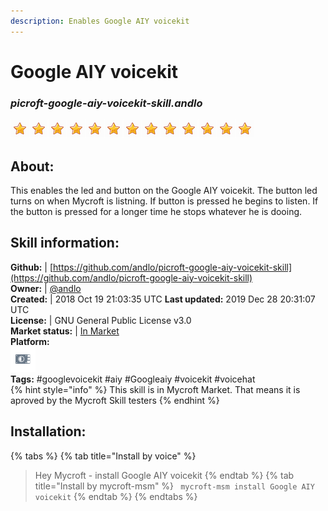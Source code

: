 ```yaml
---  
description: Enables Google AIY voicekit    
---  
```


# Google AIY voicekit  

### _picroft-google-aiy-voicekit-skill.andlo_  
![](../.gitbook/assets/star.png)![](../.gitbook/assets/star.png)![](../.gitbook/assets/star.png)![](../.gitbook/assets/star.png)![](../.gitbook/assets/star.png)![](../.gitbook/assets/star.png)![](../.gitbook/assets/star.png)![](../.gitbook/assets/star.png)![](../.gitbook/assets/star.png)![](../.gitbook/assets/star.png)![](../.gitbook/assets/star.png)![](../.gitbook/assets/star.png)![](../.gitbook/assets/star.png)  
## About:  
This enables the led and button on the Google AIY voicekit.
The button led turns on when Mycroft is listning. If button is pressed he begins to listen. If the button is pressed for a longer time he stops whatever he is dooing.

## Skill information:  
**Github:** | [https://github.com/andlo/picroft-google-aiy-voicekit-skill](https://github.com/andlo/picroft-google-aiy-voicekit-skill)  
**Owner:** | [@andlo](https://github.com/andlo)  
**Created:** | 2018 Oct 19 21:03:35 UTC  **Last updated:** 2019 Dec 28 20:31:07 UTC  
**License:** | GNU General Public License v3.0  
**Market status:** | [In Market](https://market.mycroft.ai/skill/picroft-google-aiy-voicekit)  
**Platform:**  
 ![](../.gitbook/assets/picroft-icon.png)   
**Tags:** \#googlevoicekit \#aiy \#Googleaiy \#voicekit \#voicehat   
{% hint style="info" %}
This skill is in Mycroft Market. That means it is aproved by the Mycroft Skill testers
{% endhint %}
    
## Installation:  
{% tabs %}
{% tab title="Install by voice" %}
> Hey Mycroft - install Google AIY voicekit
{% endtab %}
  {% tab title="Install by mycroft-msm" %}
``` mycroft-msm install Google AIY voicekit```
{% endtab %}
  {% endtabs %}
  